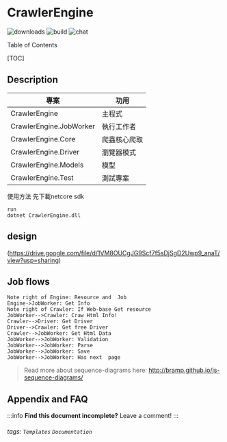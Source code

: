 CrawlerEngine
===
![downloads](https://img.shields.io/github/downloads/atom/atom/total.svg)
![build](https://img.shields.io/appveyor/ci/:user/:repo.svg)
![chat](https://img.shields.io/discord/:serverId.svg)

Table of Contents

[TOC]


Description
---

| 專案      |功用       | 
| -------- | -------- | 
| CrawlerEngine     | 主程式     | 
| CrawlerEngine.JobWorker     | 執行工作者     | 
| CrawlerEngine.Core     | 爬蟲核心爬取     | 
| CrawlerEngine.Driver     | 瀏覽器模式     |
| CrawlerEngine.Models     | 模型     | 
| CrawlerEngine.Test     | 測試專案     | 

使用方法 
先下載netcore sdk


```
run
dotnet CrawlerEngine.dll
```


design
---
(https://drive.google.com/file/d/1VM8OUCgJG9Scf7f5sDjSgD2Uwp9_anaT/view?usp=sharing)

Job flows
---
```sequence
Note right of Engine: Resource and  Job
Engine->JobWorker: Get Info
Note right of Crawler: If Web-base Get resource
JobWorker-->Crawler: Craw Html Info!
Crawler-->Driver: Get Driver
Driver-->Crawler: Get free Driver
Crawler-->JobWorker: Get Html Data
JobWorker-->JobWorker: Validation
JobWorker-->JobWorker: Parse
JobWorker-->JobWorker: Save
JobWorker-->JobWorker: Has next  page
```

> Read more about sequence-diagrams here: http://bramp.github.io/js-sequence-diagrams/

## Appendix and FAQ

:::info
**Find this document incomplete?** Leave a comment!
:::

###### tags: `Templates` `Documentation`
